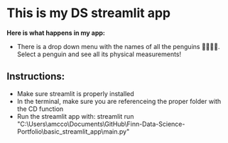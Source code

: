 # This is my DS streamlit app #

**Here is what happens in my app:**
 - There is a drop down menu with the names of all the penguins 🐧🐧🐧🐧. Select a penguin and see all its physical measurements! 

## Instructions: 
 - Make sure streamlit is properly installed
 - In the terminal, make sure you are referenceing the proper folder with the CD function
 - Run the streamlit app with: streamlit run "C:\Users\amcco\Documents\GitHub\Finn-Data-Science-Portfolio\basic_streamlit_app\main.py"